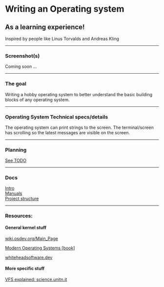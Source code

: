 # Writing an Operating system 
## As a learning experience!
 Inspired by people like Linus Torvalds and Andreas Kling
________________________
### Screenshot(s)
Coming soon ...
<img></img>
________________________

### The goal
Writing a hobby operating system to better understand the basic building blocks of any operating system.





________________________
### Operating System Technical specs/details
The operating system can print strings to the 
screen. The terminal/screen has scrolling so the latest messages are visible on the screen.

________________________
### Planning
[See TODO](TODO.md) 

________________________
### Docs
[Intro](docs/Intro.md) \
[Manuals](docs/Manuals.md) \
[Project structure](docs/ProjectStructure.md) 
________________________
### Resources:

#### General kernel stuff
[wiki.osdev.org/Main_Page](wiki.osdev.org/Main_Page)

[Modern Operating Systems [book]](https://www.amazon.com/Modern-Operating-Systems-Tanenbaum-Andrew/dp/1292061421/ref=sr_1_1?__mk_nl_NL=%C3%85M%C3%85%C5%BD%C3%95%C3%91&dchild=1&keywords=Modern+Operating+systems&qid=1619967779&sr=8-1)

[whiteheadsoftware.dev](https://whiteheadsoftware.dev/operating-systems-development-for-dummies/)

#### More specific stuff
[VFS explained: science.unitn.it](https://www.science.unitn.it/~fiorella/guidelinux/tlk/node102.html)


